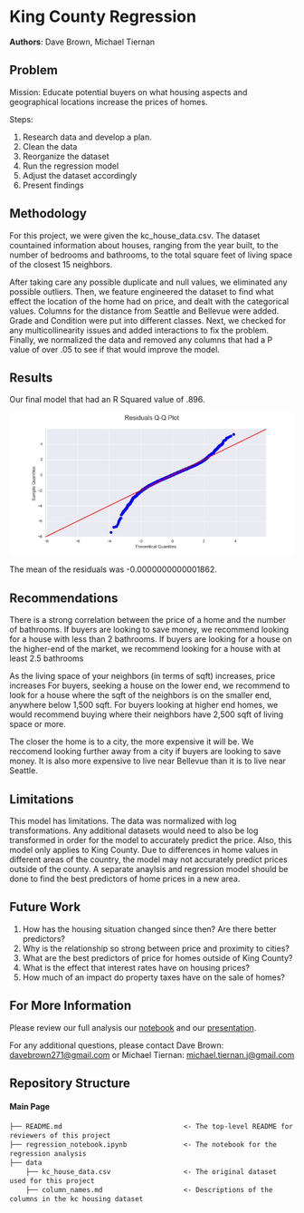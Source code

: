 # King County Regression

**Authors**: Dave Brown, Michael Tiernan

## Problem

Mission:  Educate potential buyers on what housing aspects and geographical locations increase the prices of homes.

Steps:
1. Research data and develop a plan.
2. Clean the data
3. Reorganize the dataset
4. Run the regression model
5. Adjust the dataset accordingly
6. Present findings 

## Methodology

For this project, we were given the kc_house_data.csv. The dataset countained information about houses, ranging from the year built, to the number of bedrooms and bathrooms, to the total square feet of living space of the closest 15 neighbors.

After taking care any possible duplicate and null values, we eliminated any possible outliers. Then, we feature engineered the dataset to find what effect the location of the home had on price, and dealt with the categorical values. Columns for the distance from Seattle and Bellevue were added. Grade and Condition were put into different classes. Next, we checked for any multicollinearity issues and added interactions to fix the problem. Finally, we normalized the data and removed any columns that had a P value of over .05 to see if that would improve the model.

## Results

Our final model that had an R Squared value of .896.

![graph2](./finalmodel.png)

The mean of the residuals was -0.0000000000001862.

## Recommendations

There is a strong correlation between the price of a home and the number of bathrooms. If buyers are looking to save money, we recommend looking for a house with less than 2 bathrooms. If buyers are looking for a house on the higher-end of the market, we recommend looking for a house with at least 2.5 bathrooms

As the living space of your neighbors (in terms of sqft) increases, price increases  For buyers, seeking a house on the lower end, we recommend to look for a house where the sqft of the neighbors is on the smaller end, anywhere below 1,500 sqft. For buyers looking at higher end homes, we would recommend buying where their neighbors have 2,500 sqft of living space or more.

The closer the home is to a city, the more expensive it will be. We reccomend looking further away from a city if buyers are looking to save money. It is also more expensive to live near Bellevue than it is to live near Seattle.


## Limitations

This model has limitations. The data was normalized with log transformations. Any additional datasets would need to also be log transformed in order for the model to accurately predict the price. Also, this model only applies to King County. Due to differences in home values in different areas of the country, the model may not accurately predict prices outside of the county. A separate anaylsis and regression model should be done to find the best predictors of home prices in a new area.

## Future Work

1. How has the housing situation changed since then? Are there better predictors?
2. Why is the relationship so strong between price and proximity to cities?
3. What are the best predictors of price for homes outside of King County?
4. What is the effect that interest rates have on housing prices?
5. How much of an impact do property taxes have on the sale of homes?

## For More Information

Please review our full analysis our [notebook](/regression_notebook.ipynb) and our [presentation](/King_County_Presentation.pdf).

For any additional questions, please contact Dave Brown: davebrown271@gmail.com or Michael Tiernan: michael.tiernan.j@gmail.com


## Repository Structure
#### Main Page
    ├── README.md                              <- The top-level README for reviewers of this project
    ├── regression_notebook.ipynb              <- The notebook for the regression analysis
    ├── data
        ├── kc_house_data.csv                  <- The original dataset used for this project
        ├── column_names.md                    <- Descriptions of the columns in the kc housing dataset
